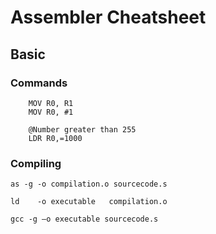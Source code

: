 # Assembler Cheatsheet
## Basic

### Commands

```Assembly
    MOV R0, R1
    MOV R0, #1

    @Number greater than 255
    LDR R0,=1000    
```




### Compiling
```shell
as -g -o compilation.o sourcecode.s

ld    -o executable   compilation.o

gcc -g –o executable sourcecode.s
```
